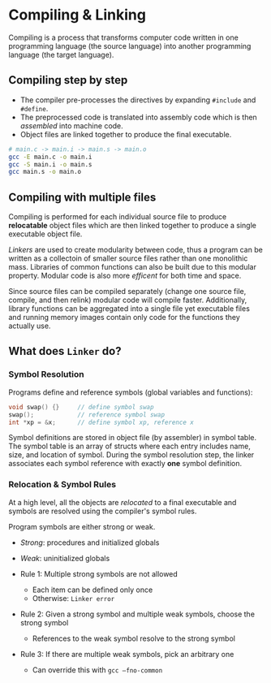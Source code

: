 # Compiling & Linking

Compiling is a process that transforms computer code written in one programming language (the source language) into another programming language (the target language).

## Compiling step by step

- The compiler pre-processes the directives by expanding `#include` and `#define`. 
- The preprocessed code is translated into assembly code which is then *assembled* into machine code.
- Object files are linked together to produce the final executable.

```bash
# main.c -> main.i -> main.s -> main.o
gcc -E main.c -o main.i
gcc -S main.i -o main.s
gcc main.s -o main.o
```

## Compiling with multiple files

Compiling is performed for each individual source file to produce **relocatable** object files which are then linked together to produce a single executable object file. 

*Linkers* are used to create modularity between code, thus a program can be written as a collectoin of smaller source files rather than one monolithic mass. Libraries of common functions can also be built due to this modular property. Modular code is also more *efficent* for both time and space. 

Since source files can be compiled separately (change one source file, compile, and then relink) modular code will compile faster. Additionally, library functions can be aggregated into a single file yet executable files and running memory images contain only code for the functions they actually use.

## What does `Linker` do?

### Symbol Resolution

Programs define and reference symbols (global variables and functions):
```C
void swap() {}     // define symbol swap 
swap();            // reference symbol swap 
int *xp = &x;      // define symbol xp, reference x 
```

Symbol definitions are stored in object file (by assembler) in symbol table. The symbol table is an array of structs where each entry includes name, size, and location of symbol. During the symbol resolution step, the linker associates each symbol reference with exactly **one** symbol definition.

### Relocation & Symbol Rules

At a high level, all the objects are *relocated* to a final executable and symbols are resolved using the compiler's symbol rules.

Program symbols are either strong or weak. 
- *Strong*: procedures and initialized globals 
- *Weak*: uninitialized globals

- Rule 1: Multiple strong symbols are not allowed
  - Each item can be defined only once
  - Otherwise: `Linker error`
- Rule 2: Given a strong symbol and multiple weak symbols, choose the strong symbol
  - References to the weak symbol resolve to the strong symbol
- Rule 3: If there are multiple weak symbols, pick an arbitrary one
  - Can override this with `gcc –fno-common`
